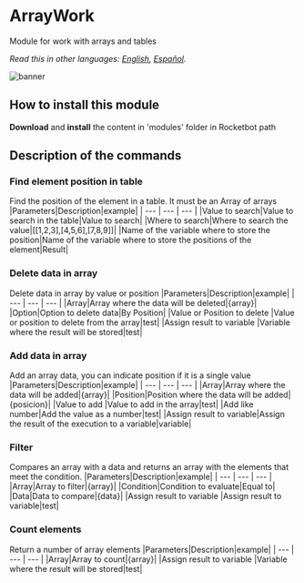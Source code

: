 # ArrayWork
  
Module for work with arrays and tables  

*Read this in other languages: [English](Manual_ArrayWork.md), [Español](Manual_ArrayWork.es.md).*
  
![banner](imgs/Banner_ArrayWork.png)
## How to install this module
  
__Download__ and __install__ the content in 'modules' folder in Rocketbot path  



## Description of the commands

### Find element position in table
  
Find the position of the element in a table. It must be an Array of arrays
|Parameters|Description|example|
| --- | --- | --- |
|Value to search|Value to search in the table|Value to search|
|Where to search|Where to search the value|[[1,2,3],[4,5,6],[7,8,9]]|
|Name of the variable where to store the position|Name of the variable where to store the positions of the element|Result|

### Delete data in array
  
Delete data in array by value or position
|Parameters|Description|example|
| --- | --- | --- |
|Array|Array where the data will be deleted|{array}|
|Option|Option to delete data|By Position|
|Value or Position to delete |Value or position to delete from the array|test|
|Assign result to variable |Variable where the result will be stored|test|

### Add data in array
  
Add an array data, you can indicate position if it is a single value
|Parameters|Description|example|
| --- | --- | --- |
|Array|Array where the data will be added|{array}|
|Position|Position where the data will be added|{posicion}|
|Value to add |Value to add in the array|test|
|Add like number|Add the value as a number|test|
|Assign result to variable|Assign the result of the execution to a variable|variable|

### Filter
  
Compares an array with a data and returns an array with the elements that meet the condition.
|Parameters|Description|example|
| --- | --- | --- |
|Array|Array to filter|{array}|
|Condition|Condition to evaluate|Equal to|
|Data|Data to compare|{data}|
|Assign result to variable |Assign result to variable|test|

### Count elements
  
Return a number of array elements
|Parameters|Description|example|
| --- | --- | --- |
|Array|Array to count|{array}|
|Assign result to variable |Variable where the result will be stored|test|

